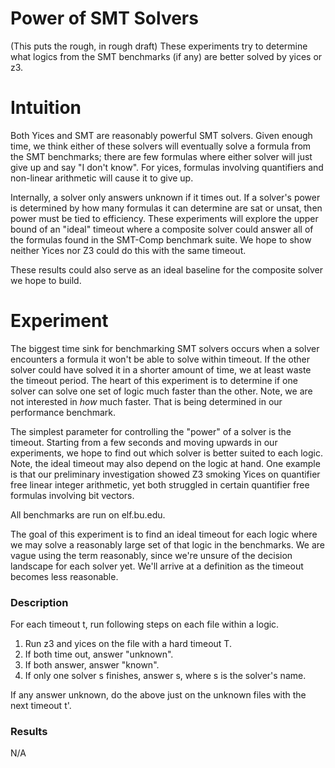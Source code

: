Power of SMT Solvers
====================
(This puts the rough, in rough draft) These experiments try to determine what logics from the SMT benchmarks (if any) are
better solved by yices or z3.

Intuition
=========

Both Yices and SMT are reasonably powerful SMT solvers. Given enough time, we think
either of these solvers will eventually solve a formula from the SMT benchmarks; there
are few formulas where either solver will just give up and say "I don't know". For yices,
formulas involving quantifiers and non-linear arithmetic will cause it to give up.

Internally, a solver only answers unknown if it times out. If a solver's power is
determined by how many formulas it can determine are sat or unsat, then power must be
tied to efficiency. These experiments will explore the upper bound of an "ideal" timeout
where a composite solver could answer all of the formulas found in the SMT-Comp benchmark
suite. We hope to show neither Yices nor Z3 could do this with the same timeout.

These results could also serve as an ideal baseline for the composite solver we hope to 
build.

Experiment
===========

The biggest time sink for benchmarking SMT solvers occurs when a solver encounters
a formula it won't be able to solve within timeout. If the other solver
could have solved it in a shorter amount of time, we at least waste the timeout
period. The heart of this experiment is to determine if one solver can solve one set
of logic much faster than the other. Note, we are not interested in _how_ much faster.
That is being determined in our performance benchmark.

The simplest parameter for controlling the "power" of a solver is the timeout. Starting
from a few seconds and moving upwards in our experiments, we hope to find out which solver
is better suited to each logic. Note, the ideal timeout may also depend on the logic at
hand. One example is that our preliminary investigation showed Z3 smoking Yices on quantifier
free linear integer arithmetic, yet both struggled in certain quantifier free formulas involving
bit vectors.

All benchmarks are run on elf.bu.edu.

The goal of this experiment is to find an ideal timeout for each logic where we may solve a reasonably
large set of that logic in the benchmarks. We are vague using the term reasonably, since we're unsure of
the decision landscape for each solver yet. We'll arrive at a definition as the timeout becomes less
reasonable.

### Description
For each timeout t, run following steps on each file within a logic.

1. Run z3 and yices on the file with a hard timeout T.
2. If both time out, answer "unknown".
3. If both answer, answer "known".
4. If only one solver s finishes, answer s, where s is the solver's name.

If any answer unknown, do the above just on the unknown files
with the next timeout t'.


### Results

N/A 

